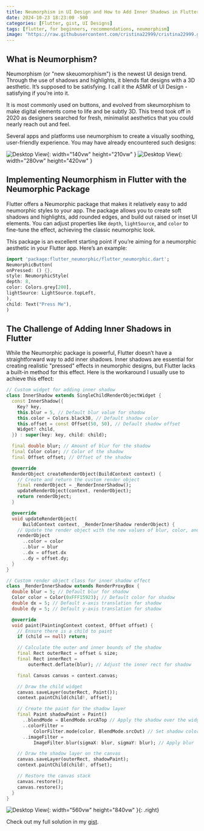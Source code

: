 ```yaml
---
title: Neumorphism in UI Design and How to Add Inner Shadows in Flutter
date: 2024-10-23 18:23:00 -500
categories: [Flutter, gist, UI Designs]
tags: [flutter, for beginners, recommendations, neumorphism]
image: "https://raw.githubusercontent.com/cristina22999/cristina22999.github.io/refs/heads/main/assets/img/neumorphic-ui-3.png"
---
```



## What is Neumorphism?
Neumorphism (or "new skeuomorphism") is the newest UI design trend. Through the use of shadows and highlights, it blends flat designs with a 3D aesthetic. It’s supposed to be satisfying. I call it the ASMR of UI Design - satisfying if you’re into it.

It is most commonly used on buttons, and evolved from skeumorphism to make digital elements come to life and be subtly 3D. This trend took off in 2020 as designers searched for fresh, minimalist aesthetics that you could nearly reach out and feel.

Several apps and platforms use neumorphism to create a visually soothing, user-friendly experience. You may have already encountered such designs:

![Desktop View](/assets/img/neumorphic-ui.png){: width="140vw" height="210vw" }
![Desktop View](/assets/img/neumorphic-ui-2.png){: width="280vw" height="420vw" }


## Implementing Neumorphism in Flutter with the Neumorphic Package

Flutter offers a Neumorphic package that makes it relatively easy to add neumorphic styles to your app. The package allows you to create soft shadows and highlights, add rounded edges, and build out raised or inset UI elements. You can adjust properties like `depth`, `lightSource`, and `color` to fine-tune the effect, achieving the classic neumorphic look.

This package is an excellent starting point if you’re aiming for a neumorphic aesthetic in your Flutter app. Here’s an example: 

```dart 
import 'package:flutter_neumorphic/flutter_neumorphic.dart'; 
NeumorphicButton( 
onPressed: () {}, 
style: NeumorphicStyle( 
depth: 8, 
color: Colors.grey[200], 
lightSource: LightSource.topLeft, 
), 
child: Text("Press Me"), 
)
```

## The Challenge of Adding Inner Shadows in Flutter

While the Neumorphic package is powerful, Flutter doesn’t have a straightforward way to add inner shadows. Inner shadows are essential for creating realistic "pressed" effects in neumorphic designs, but Flutter lacks a built-in method for this effect. Here is the workaround I usually use to achieve this effect:

```dart
// Custom widget for adding inner shadow
class InnerShadow extends SingleChildRenderObjectWidget {
  const InnerShadow({
    Key? key,
    this.blur = 5, // Default blur value for shadow
    this.color = Colors.black38, // Default shadow color
    this.offset = const Offset(50, 50), // Default shadow offset
    Widget? child,
  }) : super(key: key, child: child);

  final double blur; // Amount of blur for the shadow
  final Color color; // Color of the shadow
  final Offset offset; // Offset of the shadow

  @override
  RenderObject createRenderObject(BuildContext context) {
    // Create and return the custom render object
    final renderObject = _RenderInnerShadow();
    updateRenderObject(context, renderObject);
    return renderObject;
  }

  @override
  void updateRenderObject(
      BuildContext context, _RenderInnerShadow renderObject) {
    // Update the render object with the new values of blur, color, and offset
    renderObject
      ..color = color
      ..blur = blur
      ..dx = offset.dx
      ..dy = offset.dy;
  }
}

// Custom render object class for inner shadow effect
class _RenderInnerShadow extends RenderProxyBox {
  double blur = 5; // Default blur for shadow
  Color color = Color(0xFFF15923); // Default color for shadow
  double dx = 5; // Default x-axis translation for shadow
  double dy = 5; // Default y-axis translation for shadow

  @override
  void paint(PaintingContext context, Offset offset) {
    // Ensure there is a child to paint
    if (child == null) return;

    // Calculate the outer and inner bounds of the shadow
    final Rect outerRect = offset & size;
    final Rect innerRect =
        outerRect.deflate(blur); // Adjust the inner rect for shadow

    final Canvas canvas = context.canvas;

    // Draw the child widget
    canvas.saveLayer(outerRect, Paint());
    context.paintChild(child!, offset);

    // Create the paint for the shadow layer
    final Paint shadowPaint = Paint()
      ..blendMode = BlendMode.srcATop // Apply the shadow over the widget
      ..colorFilter =
          ColorFilter.mode(color, BlendMode.srcOut) // Set shadow color
      ..imageFilter =
          ImageFilter.blur(sigmaX: blur, sigmaY: blur); // Apply blur

    // Draw the shadow layer on the canvas
    canvas.saveLayer(outerRect, shadowPaint);
    context.paintChild(child!, offset);

    // Restore the canvas stack
    canvas.restore();
    canvas.restore();
  }
}
```

![Desktop View](/assets/img/inner_shadow.png){: width="560vw" height="840vw" }{: .right}

Check out my full solution in my [gist](https://gist.github.com/cristinaponcela/3053d28b0ba280e2b61da5e34b8e5203).
